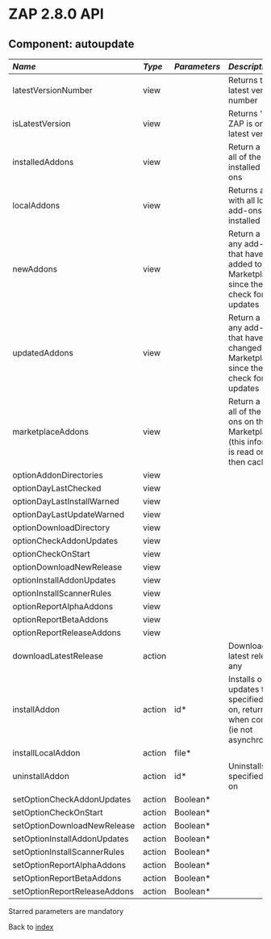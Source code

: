 # ZAP 2.8.0 API
## Component: autoupdate
| _Name_ | _Type_ | _Parameters_ | _Description_ |
|:-------|:-------|:-------------|:--------------|
| latestVersionNumber| view |  | Returns the latest version number |
| isLatestVersion| view |  | Returns 'true' if ZAP is on the latest version |
| installedAddons| view |  | Return a list of all of the installed add-ons |
| localAddons| view |  | Returns a list with all local add-ons, installed or not. |
| newAddons| view |  | Return a list of any add-ons that have been added to the Marketplace since the last check for updates |
| updatedAddons| view |  | Return a list of any add-ons that have been changed in the Marketplace since the last check for updates |
| marketplaceAddons| view |  | Return a list of all of the add-ons on the ZAP Marketplace (this information is read once and then cached) |
| optionAddonDirectories| view |  |  |
| optionDayLastChecked| view |  |  |
| optionDayLastInstallWarned| view |  |  |
| optionDayLastUpdateWarned| view |  |  |
| optionDownloadDirectory| view |  |  |
| optionCheckAddonUpdates| view |  |  |
| optionCheckOnStart| view |  |  |
| optionDownloadNewRelease| view |  |  |
| optionInstallAddonUpdates| view |  |  |
| optionInstallScannerRules| view |  |  |
| optionReportAlphaAddons| view |  |  |
| optionReportBetaAddons| view |  |  |
| optionReportReleaseAddons| view |  |  |
| downloadLatestRelease| action |  | Downloads the latest release, if any  |
| installAddon| action | id*  | Installs or updates the specified add-on, returning when complete (ie not asynchronously) |
| installLocalAddon| action | file*  |  |
| uninstallAddon| action | id*  | Uninstalls the specified add-on  |
| setOptionCheckAddonUpdates| action | Boolean*  |  |
| setOptionCheckOnStart| action | Boolean*  |  |
| setOptionDownloadNewRelease| action | Boolean*  |  |
| setOptionInstallAddonUpdates| action | Boolean*  |  |
| setOptionInstallScannerRules| action | Boolean*  |  |
| setOptionReportAlphaAddons| action | Boolean*  |  |
| setOptionReportBetaAddons| action | Boolean*  |  |
| setOptionReportReleaseAddons| action | Boolean*  |  |

Starred parameters are mandatory

Back to [index](ApiGen_Index)

